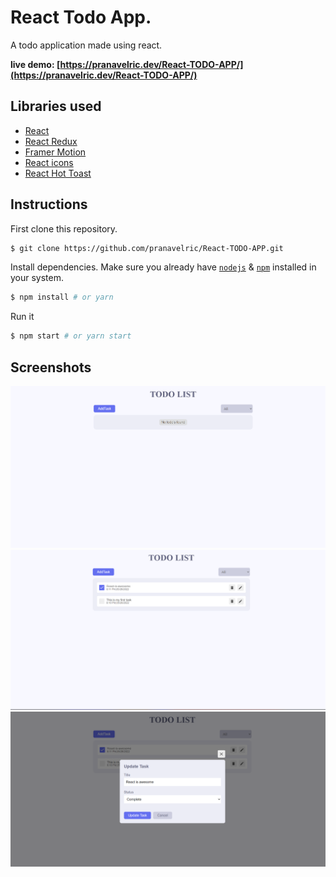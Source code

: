 
# React Todo App.

A todo application made using react.

**live demo: [https://pranavelric.dev/React-TODO-APP/](https://pranavelric.dev/React-TODO-APP/)**


## Libraries used

- [React](https://reactjs.org/)
- [React Redux](https://redux.js.org/)
- [Framer Motion](https://framer.com/motion/)
- [React icons](https://react-icons.netlify.com/)
- [React Hot Toast](https://react-hot-toast.com/)


## Instructions

First clone this repository.
```bash
$ git clone https://github.com/pranavelric/React-TODO-APP.git
```

Install dependencies. Make sure you already have [`nodejs`](https://nodejs.org/en/) & [`npm`](https://www.npmjs.com/) installed in your system.
```bash
$ npm install # or yarn
```

Run it
```bash
$ npm start # or yarn start
```

## Screenshots

![React Todo App](./screenshots/1.png)
![React Todo App](./screenshots/2.png)
![React Todo App](./screenshots/3.png)



